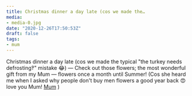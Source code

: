```yaml
---
title: Christmas dinner a day late (cos we made the…
media:
- media-0.jpg
date: "2020-12-26T17:50:53Z"
draft: false
tags:
- mum
---
```

Christmas dinner a day late \(cos we made the typical "the turkey needs defrosting‽" mistake 😂\) — Check out those flowers; the most wonderful gift from my Mum — flowers once a month until Summer\! \(Cos she heard me when I asked why people don't buy men flowers a good year back 😍 love you Mum\! [Mum](/tags/mum) \)

